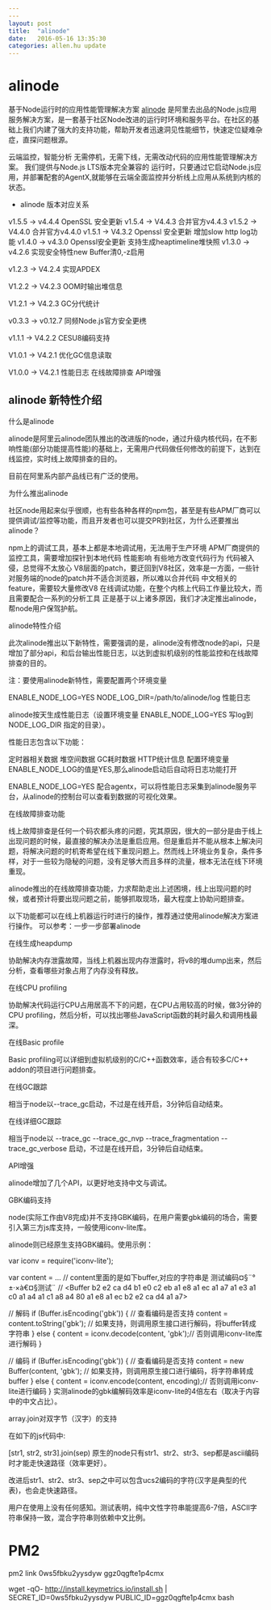 ```yaml
---
---
layout: post
title:  "alinode"
date:   2016-05-16 13:35:30
categories: allen.hu update
---
```


# alinode

基于Node运行时的应用性能管理解决方案
[alinode](https://alinode.aliyun.com/) 是阿里去出品的Node.js应用服务解决方案，是一套基于社区Node改进的运行时环境和服务平台。在社区的基础上我们内建了强大的支持功能，帮助开发者迅速洞见性能细节，快速定位疑难杂症，直探问题根源。

云端监控，智能分析
无需停机，无需下线，无需改动代码的应用性能管理解决方案。
我们提供与Node.js LTS版本完全兼容的 运行时，只要通过它启动Node.js应用，并部署配套的AgentX,就能够在云端全面监控并分析线上应用从系统到内核的状态。


* alinode 版本对应关系

v1.5.5 -> v4.4.4
   OpenSSL 安全更新
v1.5.4 -> V4.4.3
	合并官方v4.4.3
v1.5.2 -> V4.4.0
	合并官方v4.4.0
v1.5.1 -> V4.3.2
   Openssl 安全更新
   增加slow http log功能
v1.4.0 -> v4.3.0
	Openssl安全更新
	支持生成heaptimeline堆快照
v1.3.0 -> v4.2.6
	实现安全特性new Buffer清0,-z启用

v1.2.3 -> V4.2.4
	实现APDEX

V1.2.2 -> V4.2.3
	OOM时输出堆信息

V1.2.1 -> V4.2.3
	GC分代统计

v0.3.3 -> v0.12.7
	同频Node.js官方安全更橷

v1.1.1 -> V4.2.2
	CESU8编码支持

V1.0.1  ->  V4.2.1
    优化GC信息读取

V1.0.0 -> V4.2.1
	性能日志
	在线故障排查
	API增强

## alinode 新特性介绍

什么是alinode

alinode是阿里云alinode团队推出的改进版的node，通过升级内核代码，在不影响性能(部分功能提高性能)的基础上，无需用户代码做任何修改的前提下，达到在线监控，实时线上故障排查的目的。

目前在阿里系内部产品线已有广泛的使用。

为什么推出alinode

社区node用起来似乎很顺，也有些各种各样的npm包，甚至是有些APM厂商可以提供调试/监控等功能，而且开发者也可以提交PR到社区，为什么还要推出alinode？

npm上的调试工具，基本上都是本地调试用，无法用于生产环境
APM厂商提供的监控工具，需要增加探针到本地代码
性能影响
有些地方改变代码行为
代码被入侵，总觉得不太放心
V8层面的patch，要迂回到V8社区，效率是一方面，一些针对服务端的node的patch并不适合浏览器，所以难以合并代码
中文相关的feature，需要较大量修改V8
在线调试功能，在整个内核上代码工作量比较大，而且需要配合一系列的分析工具
正是基于以上诸多原因，我们才决定推出alinode，帮node用户保驾护航。

alinode特性介绍

此次alinode推出以下新特性，需要强调的是，alinode没有修改node的api，只是增加了部分api，和后台输出性能日志，以达到虚拟机级别的性能监控和在线故障排查的目的。

注：要使用alinode新特性，需要配置两个环境变量

ENABLE_NODE_LOG=YES
NODE_LOG_DIR=/path/to/alinode/log
性能日志

alinode按天生成性能日志（设置环境变量 ENABLE_NODE_LOG=YES 写log到 NODE_LOG_DIR 指定的目录）。

性能日志包含以下功能：

定时器相关数据
堆空间数据
GC耗时数据
HTTP统计信息
配置环境变量ENABLE_NODE_LOG的值是YES,那么alinode启动后自动将日志功能打开

ENABLE_NODE_LOG=YES
配合agentx，可以将性能日志采集到alinode服务平台，从alinode的控制台可以查看到数据的可视化效果。

在线故障排查功能

线上故障排查是任何一个码农都头疼的问题，究其原因，很大的一部分是由于线上出现问题的时候，最直接的解决办法是重启应用。但是重启并不能从根本上解决问题，将解决问题的时机寄希望在线下重现问题上。然而线上环境业务复杂，条件多样，对于一些较为隐秘的问题，没有足够大而且多样的流量，根本无法在线下环境重现。

alinode推出的在线故障排查功能，力求帮助走出上述困境，线上出现问题的时候，或者预计将要出现问题之前，能够抓取现场，最大程度上协助问题排查。

以下功能都可以在线上机器运行时进行的操作，推荐通过使用alinode解决方案进行操作。
可以参考：一步一步部署alinode

在线生成heapdump

协助解决内存泄露故障，当线上机器出现内存泄露时，将v8的堆dump出来，然后分析，查看哪些对象占用了内存没有释放。

在线CPU profiling

协助解决代码运行CPU占用居高不下的问题，在CPU占用较高的时候，做3分钟的CPU profiling，然后分析，可以找出哪些JavaScript函数的耗时最久和调用栈最深。

在线Basic profile

Basic profiling可以详细到虚拟机级别的C/C++函数效率，适合有较多C/C++ addon的项目进行问题排查。

在线GC跟踪

相当于node以--trace_gc启动，不过是在线开启，3分钟后自动结束。

在线详细GC跟踪

相当于node以 --trace_gc --trace_gc_nvp --trace_fragmentation --trace_gc_verbose 启动，不过是在线开启，3分钟后自动结束。

API增强

alinode增加了几个API，以更好地支持中文与调试。

GBK编码支持

node(实际工作由V8完成)并不支持GBK编码，在用户需要gbk编码的场合，需要引入第三方js库支持，一般使用iconv-lite库。

alinode则已经原生支持GBK编码。使用示例：

var iconv = require('iconv-lite');

var content = ...
// content里面的是如下buffer,对应的字符串是   测试编码¤§¨°±·×à€¤§测试¨
// <Buffer b2 e2 ca d4 b1 e0 c2 eb a1 e8 a1 ec a1 a7 a1 e3 a1 c0 a1 a4 a1 c1 a8 a4 80 a1 e8 a1 ec b2 e2 ca d4 a1 a7>


// 解码
if (Buffer.isEncoding('gbk')) {        // 查看编码是否支持
  content = content.toString('gbk'); // 如果支持，则调用原生接口进行解码，将buffer转成字符串
} else {
  content = iconv.decode(content, 'gbk');// 否则调用iconv-lite库进行解码
}

// 编码
if (Buffer.isEncoding('gbk')) {          // 查看编码是否支持
  content = new Buffer(content, 'gbk');  // 如果支持，则调用原生接口进行编码，将字符串转成buffer
} else {
  content = iconv.encode(content, encoding);// 否则调用iconv-lite进行编码
}
实测alinode的gbk编解码效率是iconv-lite的4倍左右（取决于内容中的中文占比）。

array.join对双字节（汉字）的支持

在如下的js代码中:

[str1, str2, str3].join(sep)
原生的node只有str1、str2、str3、sep都是ascii编码时才能走快速路径（效率更好）。

改进后str1、str2、str3、sep之中可以包含ucs2编码的字符(汉字是典型的代表)，也会走快速路径。

用户在使用上没有任何感知。测试表明，纯中文性字符串能提高6-7倍，ASCII字符串保持一致，混合字符串则依赖中文比例。



# PM2
pm2 link 0ws5fbku2yysdyw ggz0qgfte1p4cmx

wget -qO- http://install.keymetrics.io/install.sh | SECRET_ID=0ws5fbku2yysdyw PUBLIC_ID=ggz0qgfte1p4cmx bash

